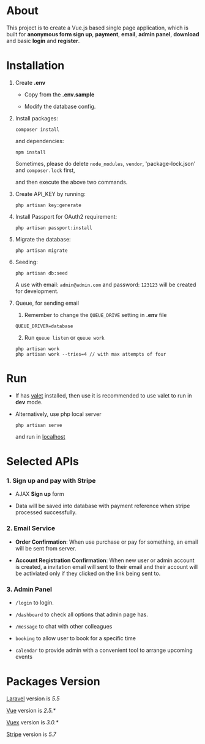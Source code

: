 # About

This project is to create a Vue.js based single page application, which is built for __anonymous form sign up__, __payment__, __email__, __admin panel__, __download__ and basic __login__ and __register__.


# Installation

1. Create __.env__  

   * Copy from the __.env.sample__ 
   
   * Modify the database config.

2. Install packages:
    ```
    composer install
    ```
    and dependencies:
    ```
    npm install
    ```
    Sometimes, please do delete `node_modules`, `vendor`, 'package-lock.json' and `composer.lock` first,
    
    and then execute the above two commands. 

3. Create API_KEY by running:
    ```
    php artisan key:generate
    ```

4. Install Passport for OAuth2 requirement:
    ```
    php artisan passport:install
    ```
    
5.  Migrate the database:
    ```
    php artisan migrate
    ```
    
6. Seeding:
    ```
    php artisan db:seed
    ```    
    A use with email: `admin@admin.com` and password: `123123` will be created for development.
        
7. Queue, for sending email
    
    1. Remember to change the `QUEUE_DRIVE` setting in **.env** file
    ```
    QUEUE_DRIVER=database
    ```
    
    2. Run `queue listen` or `queue work`
    ```
    php artisan work
    php artisan work --tries=4 // with max attempts of four 
    ```
    
# Run

- If has [valet](https://laravel.com/docs/5.5/valet) installed,
  then use it is recommended to use valet to run in __dev__ mode.

- Alternatively, use php local server

  ```
  php artisan serve
  ```
  
  and run in [localhost](http://127.0.0.1:800)  
  
# Selected APIs

  ### 1. Sign up and pay with Stripe
  
  - AJAX __Sign up__ form
  
  - Data will be saved into database with payment reference when stripe processed successfully.
  
  
  ### 2. Email Service
  
  - __Order Confirmation__: When use purchase or pay for something, an email will be sent from server.
  
  - __Account Registration Confirmation__: When new user or admin account is created, a invitation email will sent to their email and their account will be activiated only if they clicked on the link being sent to.
  
  
  ### 3. Admin Panel
  
  - `/login` to login.
  
  - `/dashboard` to check all options that admin page has. 
  
  - `/message` to chat with other colleagues
  
  - `booking` to allow user to book for a specific time
 
  - `calendar` to provide admin with a convenient tool to arrange upcoming events
  
  
# Packages Version

[Laravel](https://laravel.com/docs/5.5) version is _5.5_

[Vue](https://vuejs.org/v2/guide/) version is _2.5.*_

[Vuex](https://vuex.vuejs.org/en/intro.html) version is _3.0.*_

[Stripe](https://stripe.com.au) version is *5.7*